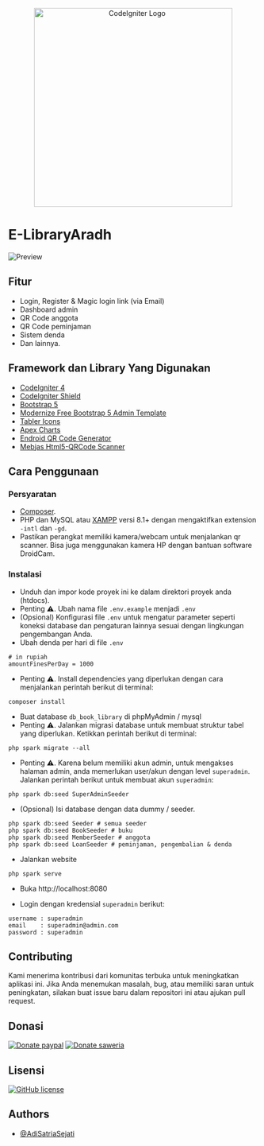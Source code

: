 <p align="center"><a href="https://codeigniter.com/" target="_blank"><img src="https://ik.imagekit.io/AdiSatriaSejati/CI4.png?updatedAt=1702623488637" width="400" alt="CodeIgniter Logo"></a></p>

# E-LibraryAradh

![Preview](https://github.com/AdiSatriaSejati/CI4_E-LibraryAradh/raw/main/screenshots/Home.gif)

## Fitur

- Login, Register & Magic login link (via Email)
- Dashboard admin
- QR Code anggota
- QR Code peminjaman
- Sistem denda
- Dan lainnya.

## Framework dan Library Yang Digunakan

- [CodeIgniter 4](https://codeigniter.com/)
- [CodeIgniter Shield](https://codeigniter4.github.io/shield/)
- [Bootstrap 5](https://getbootstrap.com/)
- [Modernize Free Bootstrap 5 Admin Template](https://adminmart.com/product/modernize-free-bootstrap-5-admin-template/)
- [Tabler Icons](https://tabler-icons.io/)
- [Apex Charts](https://apexcharts.com/)
- [Endroid QR Code Generator](https://github.com/endroid/qr-code)
- [Mebjas Html5-QRCode Scanner](https://github.com/mebjas/html5-qrcode)

## Cara Penggunaan

### Persyaratan

- [Composer](https://getcomposer.org/).
- PHP dan MySQL atau [XAMPP](https://www.apachefriends.org/download.html) versi 8.1+ dengan mengaktifkan extension `-intl` dan `-gd`.
- Pastikan perangkat memiliki kamera/webcam untuk menjalankan qr scanner. Bisa juga menggunakan kamera HP dengan bantuan software DroidCam.

### Instalasi

- Unduh dan impor kode proyek ini ke dalam direktori proyek anda (htdocs).
- Penting ⚠️. Ubah nama file `.env.example` menjadi `.env`
- (Opsional) Konfigurasi file `.env` untuk mengatur parameter seperti koneksi database dan pengaturan lainnya sesuai dengan lingkungan pengembangan Anda.
- Ubah denda per hari di file `.env`

```
# in rupiah
amountFinesPerDay = 1000
```

- Penting ⚠️. Install dependencies yang diperlukan dengan cara menjalankan perintah berikut di terminal:

```shell
composer install
```

- Buat database `db_book_library` di phpMyAdmin / mysql
- Penting ⚠️. Jalankan migrasi database untuk membuat struktur tabel yang diperlukan. Ketikkan perintah berikut di terminal:

```shell
php spark migrate --all
```

- Penting ⚠️. Karena belum memiliki akun admin, untuk mengakses halaman admin, anda memerlukan user/akun dengan level `superadmin`. Jalankan perintah berikut untuk membuat akun `superadmin`:

```shell
php spark db:seed SuperAdminSeeder
```

- (Opsional) Isi database dengan data dummy / seeder.

```shell
php spark db:seed Seeder # semua seeder
php spark db:seed BookSeeder # buku
php spark db:seed MemberSeeder # anggota
php spark db:seed LoanSeeder # peminjaman, pengembalian & denda
```

- Jalankan website

```shell
php spark serve
```

- Buka http://localhost:8080

- Login dengan kredensial `superadmin` berikut:

```
username : superadmin
email    : superadmin@admin.com
password : superadmin
```

## Contributing

Kami menerima kontribusi dari komunitas terbuka untuk meningkatkan aplikasi ini. Jika Anda menemukan masalah, bug, atau memiliki saran untuk peningkatan, silakan buat issue baru dalam repositori ini atau ajukan pull request.

## Donasi

[![Donate paypal](https://img.shields.io/badge/Donate-PayPal-green.svg?style=for-the-badge)](https://paypal.me/xannxett?country.x=ID&locale.x=en_US)
[![Donate saweria](https://img.shields.io/badge/Donate-Saweria-red?style=for-the-badge&link=https%3A%2F%2Fsaweria.co%2Fxiboxann)](https://saweria.co/xiboxann)

## Lisensi

[![GitHub license](https://img.shields.io/github/license/ikhsan3adi/sistem-perpustakaan-qr-code?style=for-the-badge)](https://github.com/ikhsan3adi/sistem-perpustakaan-qr-code/raw/main/LICENSE)

## Authors

- [@AdiSatriaSejati](https://github.com/AdiSatriaSejati)
